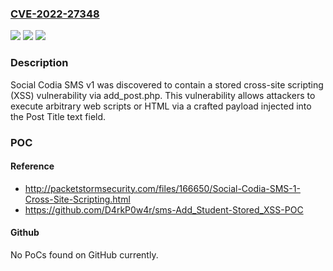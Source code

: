 ### [CVE-2022-27348](https://cve.mitre.org/cgi-bin/cvename.cgi?name=CVE-2022-27348)
![](https://img.shields.io/static/v1?label=Product&message=n%2Fa&color=blue)
![](https://img.shields.io/static/v1?label=Version&message=n%2Fa&color=blue)
![](https://img.shields.io/static/v1?label=Vulnerability&message=n%2Fa&color=brighgreen)

### Description

Social Codia SMS v1 was discovered to contain a stored cross-site scripting (XSS) vulnerability via add_post.php. This vulnerability allows attackers to execute arbitrary web scripts or HTML via a crafted payload injected into the Post Title text field.

### POC

#### Reference
- http://packetstormsecurity.com/files/166650/Social-Codia-SMS-1-Cross-Site-Scripting.html
- https://github.com/D4rkP0w4r/sms-Add_Student-Stored_XSS-POC

#### Github
No PoCs found on GitHub currently.

